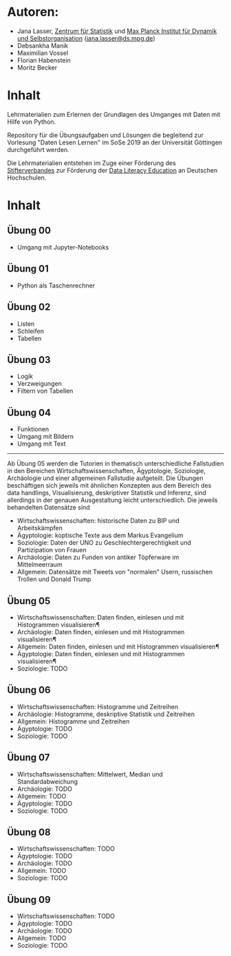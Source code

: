 # Autoren: 
* Jana Lasser, [Zentrum für Statistik](https://www.uni-goettingen.de/de/zentrum+f%C3%BCr+statistik+%28zfs%29/54578.html) und [Max Planck Institut für Dynamik und Selbstorganisation](https://www.ds.mpg.de/) (jana.lasser@ds.mpg.de)
* Debsankha Manik 
* Maximilian Vossel
* Florian Habenstein
* Moritz Becker

# Inhalt
Lehrmaterialien zum Erlernen der Grundlagen des Umganges mit Daten mit Hilfe von Python.

Repository für die Übungsaufgaben und Lösungen die begleitend zur Vorlesung "Daten Lesen Lernen" im SoSe 2019 an der Universität Göttingen durchgeführt werden.

Die Lehrmaterialien entstehen im Zuge einer Förderung des [Stifterverbandes](https://www.stifterverband.org) zur Förderung der [Data Literacy Education](https://www.stifterverband.org/data-literacy-education) an Deutschen Hochschulen.

# Inhalt
## Übung 00
* Umgang mit Jupyter-Notebooks

## Übung 01
* Python als Taschenrechner

## Übung 02
* Listen
* Schleifen
* Tabellen

## Übung 03
* Logik
* Verzweigungen
* Filtern von Tabellen

## Übung 04
* Funktionen
* Umgang mit Bildern
* Umgang mit Text

---
Ab Übung 05 werden die Tutorien in thematisch unterschiedliche Fallstudien in den Bereichen Wirtschaftswissenschaften, Ägyptologie, Soziologie, Archäologie und einer allgemeinen Fallstudie aufgeteilt. Die Übungen beschäftigen sich jeweils mit ähnlichen Konzepten aus dem Bereich des data handlings, Visualisierung, deskriptiver Statistik und Inferenz, sind allerdings in der genauen Ausgestaltung leicht unterschiedlich.
Die jeweils behandelten Datensätze sind
* Wirtschaftswissenschaften: historische Daten zu BIP und Arbeitskämpfen
* Ägyptologie: koptische Texte aus dem Markus Evangelium
* Soziologie: Daten der UNO zu Geschlechtergerechtigkeit und Partizipation von Frauen
* Archäologie: Daten zu Funden von antiker Töpferware im Mittelmeerraum
* Allgemein: Datensätze mit Tweets von "normalen" Usern, russischen Trollen und Donald Trump

## Übung 05 
* Wirtschaftswissenschaften: Daten finden, einlesen und mit Histogrammen visualisieren¶
* Archäologie: Daten finden, einlesen und mit Histogrammen visualisieren¶
* Allgemein: Daten finden, einlesen und mit Histogrammen visualisieren¶
* Ägyptologie: Daten finden, einlesen und mit Histogrammen visualisieren¶
* Soziologie: TODO

## Übung 06
* Wirtschaftswissenschaften: Histogramme und Zeitreihen
* Archäologie: Histogramme, deskriptive Statistik und Zeitreihen
* Allgemein: Histogramme und Zeitreihen
* Ägyptologie: TODO
* Soziologie: TODO

## Übung 07
* Wirtschaftswissenschaften: Mittelwert, Median und Standardabweichung 
* Archäologie: TODO 
* Allgemein: TODO 
* Ägyptologie: TODO 
* Soziologie: TODO

## Übung 08
* Wirtschaftswissenschaften: TODO 
* Ägyptologie: TODO
* Archäologie: TODO
* Allgemein: TODO
* Soziologie: TODO

## Übung 09
* Wirtschaftswissenschaften: TODO 
* Ägyptologie: TODO 
* Archäologie: TODO
* Allgemein: TODO
* Soziologie: TODO
